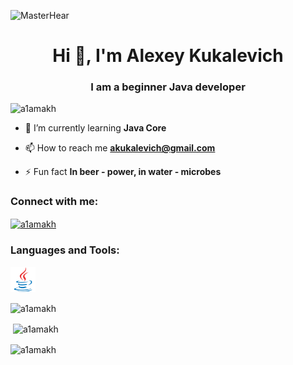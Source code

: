 ![MasterHear](https://art.pixilart.com/16c3630a9147a08.gif)
<h1 align="center">Hi 👋, I'm Alexey Kukalevich</h1>
<h3 align="center">I am a beginner Java developer</h3>


<p align="left"> <img src="https://komarev.com/ghpvc/?username=a1amakh&label=Profile%20views&color=0e75b6&style=flat" alt="a1amakh" /> </p>

- 🌱 I’m currently learning **Java Core**

- 📫 How to reach me **akukalevich@gmail.com**

- ⚡ Fun fact **In beer - power, in water - microbes**

<h3 align="left">Connect with me:</h3>
<p align="left">
<a href="https://instagram.com/a1amakh" target="blank"><img align="center" src="https://raw.githubusercontent.com/rahuldkjain/github-profile-readme-generator/master/src/images/icons/Social/instagram.svg" alt="a1amakh" height="30" width="40" /></a>
</p>

<h3 align="left">Languages and Tools:</h3>
<p align="left"> <a href="https://www.java.com" target="_blank" rel="noreferrer"> <img src="https://raw.githubusercontent.com/devicons/devicon/master/icons/java/java-original.svg" alt="java" width="40" height="40"/> </a> </p>

<p><img align="center" src="https://github-readme-stats.vercel.app/api/top-langs?username=a1amakh&show_icons=true&locale=en&layout=compact" alt="a1amakh" /></p>

<p>&nbsp;<img align="center" src="https://github-readme-stats.vercel.app/api?username=a1amakh&show_icons=true&locale=en" alt="a1amakh" /></p>

<p><img align="center" src="https://github-readme-streak-stats.herokuapp.com/?user=a1amakh&" alt="a1amakh" /></p>
